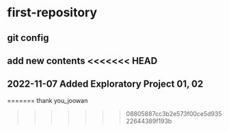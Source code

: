 # first-repository
## git config
add new contents
<<<<<<< HEAD
---------------------
2022-11-07
Added Exploratory Project 01, 02
---------------------
=======
thank you_joowan
>>>>>>> 08805887cc3b2e573f00ce5d93522644389f193b
